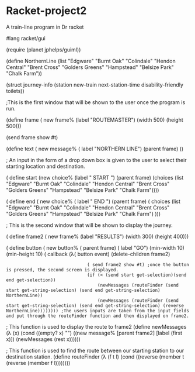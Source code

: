 # Racket-project2
A train-line program in Dr racket


#lang racket/gui

(require (planet jphelps/guiml))

(define NorthernLine (list "Edgware" "Burnt Oak" "Colindale" "Hendon Central" "Brent Cross" "Golders Greens" "Hampstead" "Belsize Park" "Chalk Farm"))

(struct journey-info (station new-train next-station-time disability-friendly toilets))


 




;This is the first window that will be shown to the user once the program is run.


(define frame ( new frame%
                    (label "ROUTEMASTER")
                    (width 500)
                    (height 500)))
                    
                    
(send frame show #t)

(define text ( new message%
                   ( label "NORTHERN LINE")
                   (parent frame)
))



; An input in the form of a drop down box is given to the user to select their starting location and destination.


( define start (new choice%
                    (label " START ") (parent frame)
               (choices (list "Edgware" "Burnt Oak" "Colindale" "Hendon Central" "Brent Cross" "Golders Greens" "Hampstead" "Belsize Park" "Chalk Farm"))))
               
               
( define end ( new choice%
                   ( label " END ") (parent frame)
                   ( choices (list "Edgware" "Burnt Oak" "Colindale" "Hendon Central" "Brent Cross" "Golders Greens" "Hampstead" "Belsize Park" "Chalk Farm")
)))

                             
; This is the second window that will be shown to display the journey.


( define frame2 ( new frame%
                      (label "RESULTS")
                      (width 300)
                      (height 400)))



( define button ( new button% ( parent frame)
                      ( label "GO")
                      (min-width 10)
                      (min-height 10)
                      ( callback (λ( button event)
                                              (delete-children frame2) 

                                   ( send frame2 show #t) ;once the button is pressed, the second screen is displayed.
                                   (if (< (send start get-selection)(send end get-selection))
                                       (newMessages (routeFinder (send start get-string-selection) (send end get-string-selection) NorthernLine))
                                       (newMessages (routeFinder (send start get-string-selection) (send end get-string-selection) (reverse NorthernLine)))))))) ;The users inputs are taken from the input fields and put through the routeFinder function and then displayed on frame2.

; This function is used to display the route to frame2
(define newMessages (λ (x) 
                      (cond
                        ((empty? x) "") 
                        ((new message% 
                                 [parent frame2] 
                                 [label (first x)]) (newMessages (rest x)))))) 

; This function is used to find the route between our starting station to our destination station.
(define routeFinder (λ (f t l)
                      (cond
              ((reverse (member t (reverse (member f l))))))))
